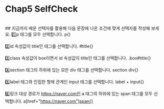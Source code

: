 # Chap5 SelfCheck
<br>
## 지금까지 배운 선택자를 활용해 다음 문장에 나온 조건에 맞게 선택자를 작성해 보세요.
1️⃣p 태그를 모두 선택합니다.
    p{}

2️⃣id 속성값이 title인 태그를 선택합니다.
    #title{}

3️⃣class 속성값이 box이면서 id 속성값이 title인 태그를 선택합니다.
    .box#title{}

4️⃣section 태그의 하위에 있는 모든 div 태그를 선택합니다.
    section div{}

5️⃣label 태그와 인접한 형제 관계인 input 태그를 선택합니다.
    label + input{}

6️⃣링크 대상 경로가 https://naver.com인 a 태그의 하위에 있는 span 태그를 모두 선택합니다.
    a[href="https://naver.com"]span{}

